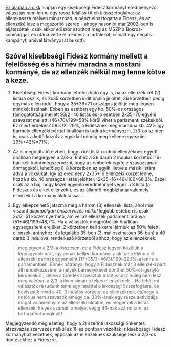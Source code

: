 [Ez alapján a cikk](https://hvg.hu/360/20210221_Revesz_Sandor_Orban_vesziteni_akar) alapján egy kisebbségi Fidesz kormányt eredményező választás nem lenne egy rossz felállás (A cikk összefoglalva: az államkassza mélyen mínuszban, a pénzt elosztogatta a Fidesz, és az ellenzéké lesz a megszorító szerep - ahogy hasonlót már 2002-ben is eljátszottak, csak akkor először szorított meg az MSZP a Bokros-csomaggal, és utána verte el a Fidesz a tartalékot, csinált egy negatív kampányt, amivel látványosat bukott).

## Szóval kisebbségi Fidesz kormány mellett a felelősség és a hírnév maradna a mostani kormányé, de az ellenzék nélkül meg lenne kötve a keze.

1. Kisebbségi Fidesz kormány létrehozható úgy is, ha az ellenzék két (2) listára oszlik, és 2x35 körzetben indít önálló jelöltet, 36 körzetben pedig egymás ellen indul, hogy a 35+36=71 országos jelöltje meg legyen mindkét listának. Ebben az esetben egy kb. 50%-os országos támogatottság mellett 93/2=46 listás és jó esetben 2x35=70 egyéni szavazat mellett: (46+70)/199=58% körül vihet a parlamenti székekből. Ez miért érdekes? 58%/2=29%, a Fidesznek meg maradna kb. 42% így bármely ellenzéki párttal önállóan is tudna kormányozni, 2/3-os szinten is, csak a kettő közül az egyikkel mindig meg kellene egyeznie: 29%+42%=71%.

2. Az is megoldható elvben, hogy a két listán induló ellenzéknek együtt önállóan meglegyen a 2/3-a! Ehhez a 36 darab 2 indulós körzetből 16-ban kell tudni megszervezni, hogy az emberek egyfelé szavazzanak önmaguktól, lehetőleg 8-8 körzetben az egyik illetve a másik listára adva a voksukat. Így az eredmény 2x35+16 ellenzéki körzet lenne, hozzá a kb. 46 országos listás jelölttel: (2x35+16+46)/106=66,3%. Ezzel csak az a baj, hogy közel egyenlő eredménnyel végez a 3 lista (a Fideszes és a két ellenzéki), és az államfő megbízhatja valemely ellenzékit a kormány alakítással...

3. Egy elképzelhető játszma még a három (3) ellenzéki lista, ahol már viszont _állampolgári önszervezés nélkül_ legjobb esteben is csak 3x17=51 körzet nyerhető, amivel az ellenzék parlamenti aránya (51+46)/199=48,7%. Ha a választók megpróbálják önállóan egységesíteni erejüket, 2 körzetben kell sikerrel járniuk az 50% feletti ellenzéki arányhoz, és legalább 35-ben (3-mal oszthatóan 36-ban) a 40 darab 3 indulóval rendelkező körzetből ahhoz, hogy az ellenzéknek:
  > meglegyen a 2/3-a összesen, de
  > a Fidesz legyen közülük a legnagyobb párt, így annak kelljen kormányt alakítania
Ekkor a 3 ellenzéki pártnak egyenként (17+35/3+46/3)/199~22,1%-a lenne a parlamentben. Ennek hátránya, hogy a Fidesznek már 3 ellenzéki párt áll rendelkezésére, amelyek bármelyikével dönthet 50%-ot igénylő kérdésekről, illetve a töredék szavaztok miatt valószínűleg nem lesz meg valóban a 2/3-a ilyen simán a teljes ellenzéknek... Ha tehát mi választók rá tudunk tenni egy lapáttal a lakossági összefogásra, és beviszsük mind a 40, 3 indulós körzetet az ellenzéknek, és/vagy a notórius nem szavazók amúgy ca. 33%-ának egy része aktivizálja magát valamennyire az ellenzéki oldalon, és megemeli a listás ellenzéki helyek számát, amelyet végig 46-nak számoltam, az tartogathat meglepit!

Megjegyzendő még esetleg, hogy a 2) szerinti lakossági önkéntes átszavazás szervezés nélkül az 1)-es pontban vázoltak is kisebbségi Fidesz kormányhoz vezetnek, éppcsak az ellenzéknek szüksége lesz a 2/3-os döntésekhez a Fideszre...
